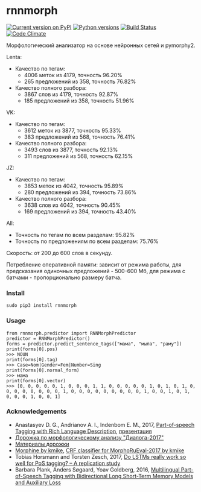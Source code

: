 # rnnmorph
[![Current version on PyPI](http://img.shields.io/pypi/v/rnnmorph.svg)](https://pypi.python.org/pypi/rnnmorph)
[![Python versions](https://img.shields.io/pypi/pyversions/rnnmorph.svg)](https://pypi.python.org/pypi/rnnmorph)
[![Build Status](https://travis-ci.org/IlyaGusev/rnnmorph.svg?branch=master)](https://travis-ci.org/IlyaGusev/rnnmorph)
[![Code Climate](https://codeclimate.com/github/IlyaGusev/rnnmorph/badges/gpa.svg)](https://codeclimate.com/github/IlyaGusev/rnnmorph)

Морфологический анализатор на основе нейронных сетей и pymorphy2.

Lenta:
* Качество по тегам:
  * 4006 меток из 4179, точность 96.20%
  * 265 предложений из 358, точность 76.82%
* Качество полного разбора:
  * 3867 слов из 4179, точность 92.87%
  * 185 предложений из 358, точность 51.96%

VK:
* Качество по тегам:
  * 3612 меток из 3877, точность 95.33%
  * 383 предложений из 568, точность 76.41%
* Качество полного разбора:
  * 3493 слов из 3877, точность 92.13%
  * 311 предложений из 568, точность 62.15%

JZ:
* Качество по тегам:
  * 3853 меток из 4042, точность 95.89%
  * 280 предложений из 394, точность 73.86%
* Качество полного разбора:
  * 3638 слов из 4042, точность 90.45%
  * 169 предложений из 394, точность 43.40%

All:
* Точность по тегам по всем разделам: 95.82%
* Точность по предложениям по всем разделам: 75.76%
  
Скорость: от 200 до 600 слов в секунду.

Потребление оперативной памяти: зависит от режима работы, для предсказания одиночных предложений - 500-600 Мб, для режима с батчами - пропорционально размеру батча.

### Install ###
```
sudo pip3 install rnnmorph
```
  
### Usage ###
```
from rnnmorph.predictor import RNNMorphPredictor
predictor = RNNMorphPredictor()
forms = predictor.predict_sentence_tags(["мама", "мыла", "раму"])
print(forms[0].pos)
>>> NOUN
print(forms[0].tag)
>>> Case=Nom|Gender=Fem|Number=Sing
print(forms[0].normal_form)
>>> мама
print(forms[0].vector)
>>> [0, 0, 0, 0, 0, 1, 0, 0, 0, 1, 1, 0, 0, 0, 0, 0, 1, 0, 1, 0, 1, 0, 0, 0, 0, 0, 0, 0, 0, 1, 0, 0, 0, 0, 0, 0, 0, 0, 0, 1, 0, 0, 1, 0, 1, 0, 0, 0, 1, 0, 0, 1]
```

### Acknowledgements ###
* Anastasyev D. G., Andrianov A. I., Indenbom E. M., 2017, [Part-of-speech Tagging with Rich Language Description](http://www.dialog-21.ru/media/3895/anastasyevdgetal.pdf), [презентация](http://www.dialog-21.ru/media/4102/anastasyev.pdf)
* [Дорожка по морфологическому анализу "Диалога-2017"](http://www.dialog-21.ru/evaluation/2017/morphology/)
* [Материалы дорожки](https://github.com/dialogue-evaluation/morphoRuEval-2017)
* [Morphine by kmike](https://github.com/kmike/morphine), [CRF classifier for MorphoRuEval-2017 by kmike](https://github.com/kmike/dialog2017)
* Tobias Horsmann and Torsten Zesch, 2017, [Do LSTMs really work so well for PoS tagging? – A replication study](http://www.ltl.uni-due.de/wp-content/uploads/horsmannZesch_emnlp2017.pdf)
* Barbara Plank, Anders Søgaard, Yoav Goldberg, 2016, [Multilingual Part-of-Speech Tagging with Bidirectional Long Short-Term Memory Models and Auxiliary Loss](https://arxiv.org/abs/1604.05529)

